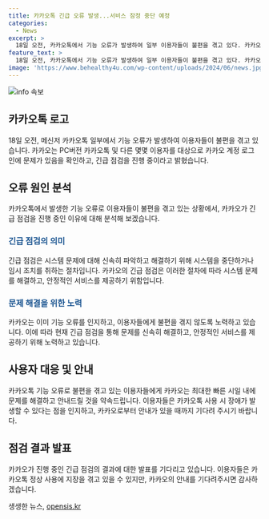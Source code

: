 ```yaml
---
title: 카카오톡 긴급 오류 발생...서비스 잠정 중단 예정
categories:
  - News
excerpt: >
  18일 오전, 카카오톡에서 기능 오류가 발생하여 일부 이용자들이 불편을 겪고 있다. 카카오는 PC버전 카카오톡 및 다른 일부 이용자들에게 카카오 계정 로그인이 원활하지 않은 현상이 발생했다고 밝혔으며, 긴급 점검을 진행 중이라고 전했다.
feature_text: >
  18일 오전, 카카오톡에서 기능 오류가 발생하여 일부 이용자들이 불편을 겪고 있다. 카카오는 PC버전 카카오톡 및 다른 일부 이용자들에게 카카오 계정 로그인이 원활하지 않은 현상이 발생했다고 밝혔으며, 긴급 점검을 진행 중이라고 전했다.
image: 'https://www.behealthy4u.com/wp-content/uploads/2024/06/news.jpg'
---
```


<p><img src="https://www.behealthy4u.com/wp-content/uploads/2024/06/news.jpg" alt="info 속보" /></p>

<h2 data-ke-size="size26">카카오톡 로고</h2>

<p data-ke-size="size16">18일 오전, 메신저 카카오톡 일부에서 기능 오류가 발생하여 이용자들이 불편을 겪고 있습니다. 카카오는 PC버전 카카오톡 및 다른 몇몇 이용자를 대상으로 카카오 계정 로그인에 문제가 있음을 확인하고, 긴급 점검을 진행 중이라고 밝혔습니다.</p>

<h2 data-ke-size="size26">오류 원인 분석</h2>

<p data-ke-size="size16">카카오톡에서 발생한 기능 오류로 이용자들이 불편을 겪고 있는 상황에서, 카카오가 긴급 점검을 진행 중인 이유에 대해 분석해 보겠습니다.</p>

<h3><span style="color: #1a5490;">긴급 점검의 의미</span></h3>

<p data-ke-size="size16">긴급 점검은 시스템 문제에 대해 신속히 파악하고 해결하기 위해 시스템을 중단하거나 임시 조치를 취하는 절차입니다. 카카오의 긴급 점검은 이러한 절차에 따라 시스템 문제를 해결하고, 안정적인 서비스를 제공하기 위함입니다.</p>

<h3><span style="color: #1a5490;">문제 해결을 위한 노력</span></h3>

<p data-ke-size="size16">카카오는 이미 기능 오류를 인지하고, 이용자들에게 불편을 겪지 않도록 노력하고 있습니다. 이에 따라 현재 긴급 점검을 통해 문제를 신속히 해결하고, 안정적인 서비스를 제공하기 위해 노력하고 있습니다.</p>

<h2 data-ke-size="size26">사용자 대응 및 안내</h2>

<p data-ke-size="size16">카카오톡 기능 오류로 불편을 겪고 있는 이용자들에게 카카오는 최대한 빠른 시일 내에 문제를 해결하고 안내드릴 것을 약속드립니다. 이용자들은 카카오톡 사용 시 장애가 발생할 수 있다는 점을 인지하고, 카카오로부터 안내가 있을 때까지 기다려 주시기 바랍니다.</p>

<h2 data-ke-size="size26">점검 결과 발표</h2>

<p data-ke-size="size16">카카오가 진행 중인 긴급 점검의 결과에 대한 발표를 기다리고 있습니다. 이용자들은 카카오톡 정상 사용에 지장을 겪고 있을 수 있지만, 카카오의 안내를 기다려주시면 감사하겠습니다.</p>
생생한 뉴스, <a href="https://opensis.kr" rel="dofollow">opensis.kr</a>


